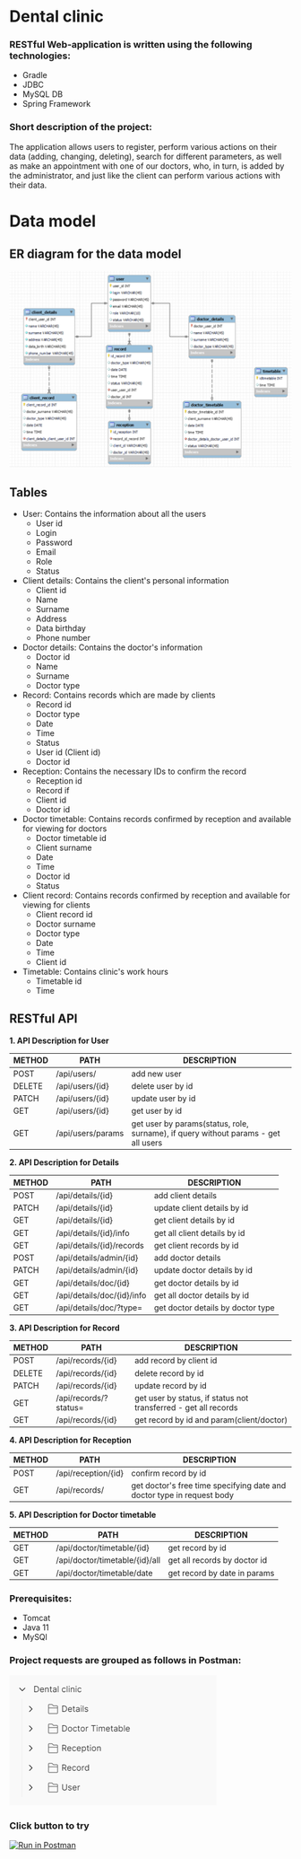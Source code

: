 # Dental clinic

### RESTful Web-application  is written using the following technologies:
  - Gradle
  - JDBC
  - MySQL DB
  - Spring Framework

### Short description of the project:

The application allows users to register, perform various actions on their data (adding, changing, deleting), search for different parameters, as well as make an appointment with one of our doctors, who, in turn, is added by the administrator, and just like the client can perform various actions with their data.
# Data model

## ER diagram for the data model

![img.png](src/main/resources/img.png)

## Tables

 - User: Contains the information about all the users
   - User id
   - Login
   - Password
   - Email
   - Role
   - Status
 - Client details: Contains the  client's personal information
   - Client id
   - Name
   - Surname
   - Address
   - Data birthday
   - Phone number
 - Doctor details: Contains the  doctor's information
   - Doctor id
   - Name
   - Surname
   - Doctor type
 - Record: Contains records which are made by clients
   - Record id
   - Doctor type
   - Date
   - Time
   - Status
   - User id (Client id)
   - Doctor id
 - Reception: Contains the necessary IDs to confirm the record
   - Reception id
   - Record if
   - Client id
   - Doctor id
 - Doctor timetable: Contains records confirmed by reception  and available for viewing for doctors
   - Doctor timetable id
   - Client surname
   - Date
   - Time
   - Doctor id
   - Status
 - Client record: Contains records confirmed by reception  and available for viewing for clients
   - Client record id
   - Doctor surname
   - Doctor type
   - Date
   - Time
   - Client id
 - Timetable: Contains clinic's work hours
   - Timetable id
   - Time

## RESTful API

**1. API Description for User**

METHOD | PATH | DESCRIPTION
------------|-----|------------
POST | /api/users/ | add new user
DELETE | /api/users/{id} | delete user by id
PATCH | /api/users/{id} | update user by id
GET | /api/users/{id} | get user by id
GET | /api/users/params | get user by params(status, role, surname), if query without params - get all users

**2. API Description for Details**

METHOD | PATH | DESCRIPTION
------------|-----|------------
POST | /api/details/{id} | add client details
PATCH | /api/details/{id} | update client details by id
GET | /api/details/{id} | get client details by id
GET | /api/details/{id}/info | get all client details by id
GET | /api/details/{id}/records | get client records by id
POST | /api/details/admin/{id} | add doctor details
PATCH | /api/details/admin/{id} | update doctor details by id
GET | /api/details/doc/{id} | get doctor details by id
GET | /api/details/doc/{id}/info | get all doctor details by id
GET | /api/details/doc/?type= | get doctor details by doctor type

**3. API Description for Record**

METHOD | PATH | DESCRIPTION
------------|-----|------------
POST | /api/records/{id} | add record by client id
DELETE | /api/records/{id} | delete record by id
PATCH | /api/records/{id} | update record by id
GET | /api/records/?status= | get user by status, if status not transferred - get all records
GET | /api/records/{id} | get record by id and param(client/doctor)

**4. API Description for Reception**

METHOD | PATH | DESCRIPTION
------------|-----|------------
POST | /api/reception/{id} | confirm record by id
GET | /api/records/ | get doctor's free time specifying date and doctor type in request body

**5. API Description for Doctor timetable**

METHOD | PATH | DESCRIPTION
------------|-----|------------
GET | /api/doctor/timetable/{id} | get record by id
GET | /api/doctor/timetable/{id}/all | get all records by doctor id
GET | /api/doctor/timetable/date | get record by date in params

### Prerequisites:

- Tomcat
- Java 11
- MySQl

### Project requests are grouped as follows in Postman:

![img.png](src/main/resources/tomcat.png)

### Click button to try

[![Run in Postman](https://run.pstmn.io/button.svg)](https://app.getpostman.com/run-collection/822aaadaf86b2be25ce5?action=collection%2Fimport)